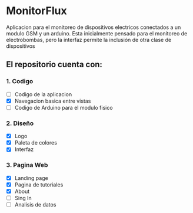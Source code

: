 # MonitorFlux
Aplicacion para el monitoreo de dispositivos electricos conectados a un modulo GSM y un arduino.
Esta inicialmente pensado para el monitoreo de electrobombas, pero la interfaz permite la inclusión de otra clase de dispositivos

## El repositorio cuenta con:

### 1. Codigo
- [ ] Codigo de la aplicacion
- [x] Navegacion basica entre vistas
- [ ] Codigo de Arduino para el modulo fisico
### 2. Diseño
- [x] Logo
- [x] Paleta de colores
- [x] Interfaz
### 3. Pagina Web
- [x] Landing page
- [x] Pagina de tutoriales
- [x] About 
- [ ] Sing In
- [ ] Analisis de datos
